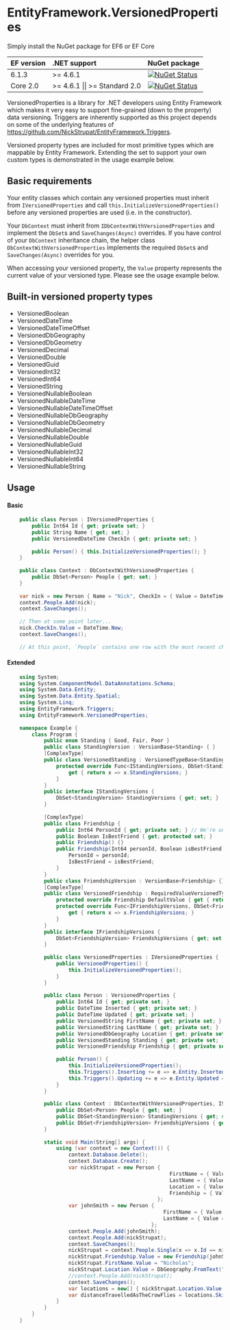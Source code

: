 EntityFramework.VersionedProperties
==================================

Simply install the NuGet package for EF6 or EF Core

| EF version | .NET support                          | NuGet package                                                                                                                                                                    |
|:-----------|:--------------------------------------|----------------------------------------------------------------------------------------------------------------------------------------------------------------------------------|
| 6.1.3      | >= 4.6.1                              | [![NuGet Status](http://img.shields.io/nuget/v/EntityFramework.VersionedProperties.svg?style=flat)](https://www.nuget.org/packages/EntityFramework.VersionedProperties/)         |
| Core 2.0   | >= 4.6.1 &#124;&#124; >= Standard 2.0 | [![NuGet Status](http://img.shields.io/nuget/v/EntityFrameworkCore.VersionedProperties.svg?style=flat)](https://www.nuget.org/packages/EntityFrameworkCore.VersionedProperties/) |

VersionedProperties is a library for .NET developers using Entity Framework which makes it very easy to support fine-grained (down to the property) data versioning. Triggers are inherently supported as this project depends on some of the underlying features of https://github.com/NickStrupat/EntityFramework.Triggers.

Versioned property types are included for most primitive types which are mappable by Entity Framework. Extending the set to support your own custom types is demonstrated in the usage example below.

## Basic requirements

Your entity classes which contain any versioned properties must inherit from `IVersionedProperties` and call `this.InitializeVersionedProperties()` before any versioned properties are used (i.e. in the constructor).

Your `DbContext` must inherit from `IDbContextWithVersionedProperties` and implement the `DbSet`s and `SaveChanges(Async)` overrides. If you have control of your `DbContext` inheritance chain, the helper class `DbContextWithVersionedProperties` implements the required `DbSet`s and `SaveChanges(Async)` overrides for you.

When accessing your versioned property, the `Value` property represents the current value of your versioned type. Please see the usage example below.

## Built-in versioned property types

- VersionedBoolean
- VersionedDateTime
- VersionedDateTimeOffset
- VersionedDbGeography
- VersionedDbGeometry
- VersionedDecimal
- VersionedDouble
- VersionedGuid
- VersionedInt32
- VersionedInt64
- VersionedString
- VersionedNullableBoolean
- VersionedNullableDateTime
- VersionedNullableDateTimeOffset
- VersionedNullableDbGeography
- VersionedNullableDbGeometry
- VersionedNullableDecimal
- VersionedNullableDouble
- VersionedNullableGuid
- VersionedNullableInt32
- VersionedNullableInt64
- VersionedNullableString

## Usage

#### Basic

```csharp
	public class Person : IVersionedProperties {
		public Int64 Id { get; private set; }
		public String Name { get; set; }
		public VersionedDateTime CheckIn { get; private set; }
		
		public Person() { this.InitializeVersionedProperties(); }
	}
	
	public class Context : DbContextWithVersionedProperties {
		public DbSet<Person> People { get; set; }
	}
	
	var nick = new Person { Name = "Nick", CheckIn = { Value = DateTime.Now } };
	context.People.Add(nick);
	context.SaveChanges();
	
	// Then at some point later...
	nick.CheckIn.Value = DateTime.Now;
	context.SaveChanges();
	
	// At this point, `People` contains one row with the most recent check-in value, and `VersionedStrings` contains one row with the previous check-in time.
```

#### Extended
	
```csharp
	using System;
	using System.ComponentModel.DataAnnotations.Schema;
	using System.Data.Entity;
	using System.Data.Entity.Spatial;
	using System.Linq;
	using EntityFramework.Triggers;
	using EntityFramework.VersionedProperties;
	
	namespace Example {
		class Program {
			public enum Standing { Good, Fair, Poor }
			public class StandingVersion : VersionBase<Standing> { }
			[ComplexType]
			public class VersionedStanding : VersionedTypeBase<Standing, StandingVersion, IStandingVersions> {
				protected override Func<IStandingVersions, DbSet<StandingVersion>> VersionDbSet {
					get { return x => x.StandingVersions; }
				}
			}
			public interface IStandingVersions {
				DbSet<StandingVersion> StandingVersions { get; set; }
			}
	
			[ComplexType]
			public class Friendship {
				public Int64 PersonId { get; private set; } // We're unable to apply a foreign constraint here due to current limitations of complex types in Entity Framework 6
				public Boolean IsBestFriend { get; protected set; }
				public Friendship() {}
				public Friendship(Int64 personId, Boolean isBestFriend) {
					PersonId = personId;
					IsBestFriend = isBestFriend;
				}
			}
			public class FriendshipVersion : VersionBase<Friendship> {}
			[ComplexType]
			public class VersionedFriendship : RequiredValueVersionedTypeBase<Friendship, FriendshipVersion, IFriendshipVersions> {
				protected override Friendship DefaultValue { get { return new Friendship(); } }
				protected override Func<IFriendshipVersions, DbSet<FriendshipVersion>> VersionDbSet {
					get { return x => x.FriendshipVersions; }
				}
			}
			public interface IFriendshipVersions {
				DbSet<FriendshipVersion> FriendshipVersions { get; set; }
			}
	
			public class VersionedProperties : IVersionedProperties {
				public VersionedProperties() {
					this.InitializeVersionedProperties();
				}
			}
	
			public class Person : VersionedProperties {
				public Int64 Id { get; private set; }
				public DateTime Inserted { get; private set; }
				public DateTime Updated { get; private set; }
				public VersionedString FirstName { get; private set; }
				public VersionedString LastName { get; private set; }
				public VersionedDbGeography Location { get; private set; }
				public VersionedStanding Standing { get; private set; }
				public VersionedFriendship Friendship { get; private set; }
	
				public Person() {
					this.InitializeVersionedProperties();
					this.Triggers().Inserting += e => e.Entity.Inserted = e.Entity.Updated = DateTime.Now;
					this.Triggers().Updating += e => e.Entity.Updated = DateTime.Now;
				}
			}
	
			public class Context : DbContextWithVersionedProperties, IStandingVersions, IFriendshipVersions {
				public DbSet<Person> People { get; set; }
				public DbSet<StandingVersion> StandingVersions { get; set; }
				public DbSet<FriendshipVersion> FriendshipVersions { get; set; }
			}
	
			static void Main(String[] args) {
				using (var context = new Context()) {
					context.Database.Delete();
					context.Database.Create();
					var nickStrupat = new Person {
						                             FirstName = { Value = "Nick" },
													 LastName = { Value = "Strupat" },
													 Location = { Value = DbGeography.FromText("POINT(-81.24862 42.948881)") },
													 Friendship = { Value = new Friendship(42, false) },
					                             };
					var johnSmith = new Person {
						                           FirstName = { Value = "John" },
						                           LastName = { Value = "Smith" }
					                           };
					context.People.Add(johnSmith);
					context.People.Add(nickStrupat);
					context.SaveChanges();
					nickStrupat = context.People.Single(x => x.Id == nickStrupat.Id);
					nickStrupat.Friendship.Value = new Friendship(johnSmith.Id, true);
					nickStrupat.FirstName.Value = "Nicholas";
					nickStrupat.Location.Value = DbGeography.FromText("POINT(-79.3777061 43.7182713)");
					//context.People.Add(nickStrupat);
					context.SaveChanges();
					var locations = new[] { nickStrupat.Location.Value }.Concat(nickStrupat.Location.Versions(context).Select(x => x.Value)).ToArray();
					var distanceTravelledAsTheCrowFlies = locations.Skip(1).Select((x, i) => x.Distance(locations[i])).Sum();
				}
			}
		}
	}
```